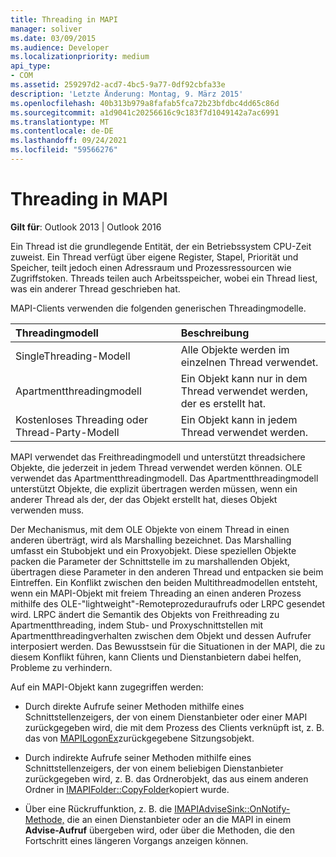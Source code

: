 ```yaml
---
title: Threading in MAPI
manager: soliver
ms.date: 03/09/2015
ms.audience: Developer
ms.localizationpriority: medium
api_type:
- COM
ms.assetid: 259297d2-acd7-4bc5-9a77-0df92cbfa33e
description: 'Letzte Änderung: Montag, 9. März 2015'
ms.openlocfilehash: 40b313b979a8fafab5fca72b23bfdbc4dd65c86d
ms.sourcegitcommit: a1d9041c20256616c9c183f7d1049142a7ac6991
ms.translationtype: MT
ms.contentlocale: de-DE
ms.lasthandoff: 09/24/2021
ms.locfileid: "59566276"
---
```

# <a name="threading-in-mapi"></a>Threading in MAPI

  
  
**Gilt für**: Outlook 2013 | Outlook 2016 
  
Ein Thread ist die grundlegende Entität, der ein Betriebssystem CPU-Zeit zuweist. Ein Thread verfügt über eigene Register, Stapel, Priorität und Speicher, teilt jedoch einen Adressraum und Prozessressourcen wie Zugriffstoken. Threads teilen auch Arbeitsspeicher, wobei ein Thread liest, was ein anderer Thread geschrieben hat.
  
MAPI-Clients verwenden die folgenden generischen Threadingmodelle.
  
|**Threadingmodell**|**Beschreibung**|
|:-----|:-----|
|SingleThreading-Modell  <br/> |Alle Objekte werden im einzelnen Thread verwendet.  <br/> |
|Apartmentthreadingmodell  <br/> |Ein Objekt kann nur in dem Thread verwendet werden, der es erstellt hat.  <br/> |
|Kostenloses Threading oder Thread-Party-Modell  <br/> |Ein Objekt kann in jedem Thread verwendet werden.  <br/> |
   
MAPI verwendet das Freithreadingmodell und unterstützt threadsichere Objekte, die jederzeit in jedem Thread verwendet werden können. OLE verwendet das Apartmentthreadingmodell. Das Apartmentthreadingmodell unterstützt Objekte, die explizit übertragen werden müssen, wenn ein anderer Thread als der, der das Objekt erstellt hat, dieses Objekt verwenden muss.
  
Der Mechanismus, mit dem OLE Objekte von einem Thread in einen anderen überträgt, wird als Marshalling bezeichnet. Das Marshalling umfasst ein Stubobjekt und ein Proxyobjekt. Diese speziellen Objekte packen die Parameter der Schnittstelle im zu marshallenden Objekt, übertragen diese Parameter in den anderen Thread und entpacken sie beim Eintreffen. Ein Konflikt zwischen den beiden Multithreadmodellen entsteht, wenn ein MAPI-Objekt mit freiem Threading an einen anderen Prozess mithilfe des OLE-"lightweight"-Remoteprozeduraufrufs oder LRPC gesendet wird. LRPC ändert die Semantik des Objekts von Freithreading zu Apartmentthreading, indem Stub- und Proxyschnittstellen mit Apartmentthreadingverhalten zwischen dem Objekt und dessen Aufrufer interposiert werden. Das Bewusstsein für die Situationen in der MAPI, die zu diesem Konflikt führen, kann Clients und Dienstanbietern dabei helfen, Probleme zu verhindern.
  
Auf ein MAPI-Objekt kann zugegriffen werden:
  
- Durch direkte Aufrufe seiner Methoden mithilfe eines Schnittstellenzeigers, der von einem Dienstanbieter oder einer MAPI zurückgegeben wird, die mit dem Prozess des Clients verknüpft ist, z. B. das von [MAPILogonEx](mapilogonex.md)zurückgegebene Sitzungsobjekt.
    
- Durch indirekte Aufrufe seiner Methoden mithilfe eines Schnittstellenzeigers, der von einem beliebigen Dienstanbieter zurückgegeben wird, z. B. das Ordnerobjekt, das aus einem anderen Ordner in [IMAPIFolder::CopyFolder](imapifolder-copyfolder.md)kopiert wurde.
    
- Über eine Rückruffunktion, z. B. die [IMAPIAdviseSink::OnNotify-Methode,](imapiadvisesink-onnotify.md) die an einen Dienstanbieter oder an die MAPI in einem **Advise-Aufruf** übergeben wird, oder über die Methoden, die den Fortschritt eines längeren Vorgangs anzeigen können. 
    

